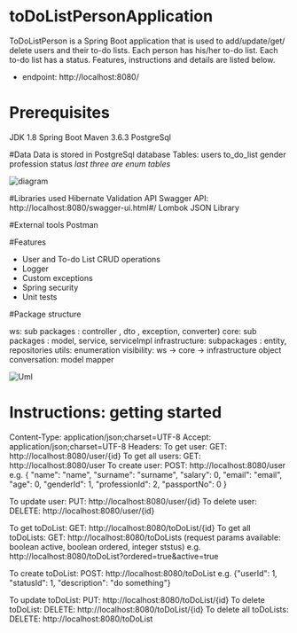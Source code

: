# toDoListPersonApplication

ToDoListPerson is a Spring Boot application that is used to add/update/get/ delete users and their to-do lists.
Each person has his/her to-do list. Each to-do list has a status.
Features, instructions and details are listed below.

- endpoint: http://localhost:8080/

# Prerequisites
JDK 1.8
Spring Boot
Maven 3.6.3
PostgreSql

#Data
Data is stored in PostgreSql database
Tables:
    users
    to_do_list
    gender
    profession
    status
*last three are enum tables*

![diagram](https://user-images.githubusercontent.com/67556986/99569478-1d901500-29ea-11eb-98fc-cbc6adf0dff1.png)


#Libraries used
Hibernate Validation API
Swagger API: http://localhost:8080/swagger-ui.html#/
Lombok
JSON Library


#External tools
Postman

#Features
- User and To-do List CRUD operations
- Logger
- Custom exceptions
- Spring security
- Unit tests

#Package structure

ws: sub packages : controller , dto , exception, converter) 
core: sub packages : model, service, serviceImpl
infrastructure: subpackages : entity, repositories
utils: enumeration
visibility:
ws -> core -> infrastructure
object  conversation: model mapper   

![Uml](https://user-images.githubusercontent.com/67556986/100229933-67bf4c00-2f3e-11eb-9bd7-41ed34123fb2.png)


# Instructions: getting started
Content-Type: application/json;charset=UTF-8 Accept: application/json;charset=UTF-8
Headers:
To get user: GET: http://localhost:8080/user/{id}
To get all users: GET: http://localhost:8080/user
To create user: POST: http://localhost:8080/user
e.g. {
         "name": "name",
         "surname": "surname",
         "salary": 0,
         "email": "email",
         "age": 0,
         "genderId": 1,
         "professionId": 2,
         "passportNo": 0
     }
     
To update user: PUT: http://localhost:8080/user/{id}
To delete user: DELETE: http://localhost:8080/user/{id}


To get toDoList: GET: http://localhost:8080/toDoList/{id}
To get all toDoLists: GET: http://localhost:8080/toDoLists (request params available: boolean active, boolean ordered, integer ststus)
e.g. http://localhost:8080/toDoList?ordered=true&active=true

To create toDoList: POST: http://localhost:8080/toDoList
e.g.  {"userId": 1,
         "statusId": 1,
         "description": "do something"}
         
To update toDoList: PUT: http://localhost:8080/toDoList/{id}
To delete toDoList: DELETE: http://localhost:8080/toDoList/{id}
To delete all toDoLists: DELETE: http://localhost:8080/toDoList
